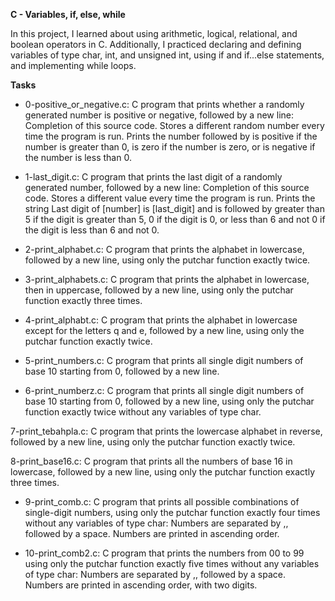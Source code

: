 **C - Variables, if, else, while**

In this project, I learned about using arithmetic, logical, relational, and boolean operators in C. Additionally, I practiced declaring and defining variables of type char, int, and unsigned int, using if and if...else statements, and implementing while loops.

**Tasks**

- 0-positive_or_negative.c: C program that prints whether a randomly generated number is positive or negative, followed by a new line:
Completion of this source code.
Stores a different random number every time the program is run.
Prints the number followed by is positive if the number is greater than 0, is zero if the number is zero, or is negative if the number is less than 0.

- 1-last_digit.c: C program that prints the last digit of a randomly generated number, followed by a new line:
Completion of this source code.
Stores a different value every time the program is run.
Prints the string Last digit of [number] is [last_digit] and is followed by greater than 5 if the digit is greater than 5, 0 if the digit is 0, or less than 6 and not 0 if the digit is less than 6 and not 0.

- 2-print_alphabet.c: C program that prints the alphabet in lowercase, followed by a new line, using only the putchar function exactly twice.

- 3-print_alphabets.c: C program that prints the alphabet in lowercase, then in uppercase, followed by a new line, using only the putchar function exactly three times.

- 4-print_alphabt.c: C program that prints the alphabet in lowercase except for the letters q and e, followed by a new line, using only the putchar function exactly twice.

- 5-print_numbers.c: C program that prints all single digit numbers of base 10 starting from 0, followed by a new line.

- 6-print_numberz.c: C program that prints all single digit numbers of base 10 starting from 0, followed by a new line, using only the putchar function exactly twice without any variables of type char.

7-print_tebahpla.c: C program that prints the lowercase alphabet in reverse, followed by a new line, using only the putchar function exactly twice.

8-print_base16.c: C program that prints all the numbers of base 16 in lowercase, followed by a new line, using only the putchar function exactly three times.

- 9-print_comb.c: C program that prints all possible combinations of single-digit numbers, using only the putchar function exactly four times without any variables of type char:
Numbers are separated by ,, followed by a space.
Numbers are printed in ascending order.

-  10-print_comb2.c: C program that prints the numbers from 00 to 99 using only the putchar function exactly five times without any variables of type char:
Numbers are separated by ,, followed by a space.
Numbers are printed in ascending order, with two digits.
